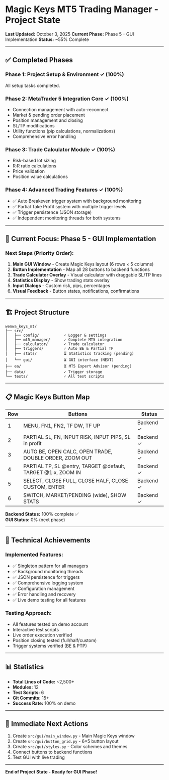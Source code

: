 
# Magic Keys MT5 Trading Manager - Project State

**Last Updated:** October 3, 2025
**Current Phase:** Phase 5 - GUI Implementation
**Status:** ~55% Complete

---

## ✅ Completed Phases

### Phase 1: Project Setup & Environment ✓ (100%)
All setup tasks completed.

### Phase 2: MetaTrader 5 Integration Core ✓ (100%)
- Connection management with auto-reconnect
- Market & pending order placement
- Position management and closing
- SL/TP modifications
- Utility functions (pip calculations, normalizations)
- Comprehensive error handling

### Phase 3: Trade Calculator Module ✓ (100%)
- Risk-based lot sizing
- R:R ratio calculations
- Price validation
- Position value calculations

### Phase 4: Advanced Trading Features ✓ (100%)
- ✅ Auto Breakeven trigger system with background monitoring
- ✅ Partial Take Profit system with multiple trigger levels
- ✅ Trigger persistence (JSON storage)
- ✅ Independent monitoring threads for both systems

---

## 🎯 Current Focus: Phase 5 - GUI Implementation

### Next Steps (Priority Order):

1. **Main GUI Window** - Create Magic Keys layout (6 rows × 5 columns)
2. **Button Implementation** - Map all 28 buttons to backend functions
3. **Trade Calculator Overlay** - Visual calculator with draggable SL/TP lines
4. **Statistics Display** - Show trading stats overlay
5. **Input Dialogs** - Custom risk, pips, percentages
6. **Visual Feedback** - Button states, notifications, confirmations

---

## 🏗️ Project Structure

```
wenwa_keys_mt/
├── src/
│   ├── config/           ✓ Logger & settings
│   ├── mt5_manager/      ✓ Complete MT5 integration
│   ├── calculator/       ✓ Trade calculator
│   ├── triggers/         ✓ Auto BE & Partial TP
│   ├── stats/            ⏳ Statistics tracking (pending)
│   └── gui/              ⏳ GUI interface (NEXT)
├── ea/                   ⏳ MT5 Expert Advisor (pending)
├── data/                 ✓ Trigger storage
└── tests/                ✓ All test scripts
```

---

## 📋 Magic Keys Button Map

| Row | Buttons | Status |
|-----|---------|--------|
| 1 | MENU, FN1, FN2, TF DW, TF UP | Backend ✓ |
| 2 | PARTIAL SL, FN, INPUT RISK, INPUT PIPS, SL in profit | Backend ✓ |
| 3 | AUTO BE, OPEN CALC, OPEN TRADE, DOUBLE ORDER, ZOOM OUT | Backend ✓ |
| 4 | PARTIAL TP, SL @entry, TARGET @default, TARGET @1:x, ZOOM IN | Backend ✓ |
| 5 | SELECT, CLOSE FULL, CLOSE HALF, CLOSE CUSTOM, ENTER | Backend ✓ |
| 6 | SWITCH, MARKET/PENDING (wide), SHOW STATS | Backend ✓ |

**Backend Status:** 100% complete ✅  
**GUI Status:** 0% (next phase)

---

## 🔧 Technical Achievements

### Implemented Features:
- ✅ Singleton pattern for all managers
- ✅ Background monitoring threads
- ✅ JSON persistence for triggers
- ✅ Comprehensive logging system
- ✅ Configuration management
- ✅ Error handling and recovery
- ✅ Live demo testing for all features

### Testing Approach:
- All features tested on demo account
- Interactive test scripts
- Live order execution verified
- Position closing tested (full/half/custom)
- Trigger systems verified (BE & PTP)

---

## 📊 Statistics

- **Total Lines of Code:** ~2,500+
- **Modules:** 12
- **Test Scripts:** 6
- **Git Commits:** 15+
- **Success Rate:** 100% on demo

---

## 🚀 Immediate Next Actions

1. Create `src/gui/main_window.py` - Main Magic Keys window
2. Create `src/gui/button_grid.py` - 6×5 button layout
3. Create `src/gui/styles.py` - Color schemes and themes
4. Connect buttons to backend functions
5. Test GUI with live trading

---

**End of Project State - Ready for GUI Phase!**
